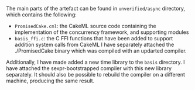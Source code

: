 
The main parts of the artefact can be found in `unverified/async` directory, which contains the following:
- `PromisedCake.cml`: the CakeML source code containing the implementation of the concurrency framework, and supporting modules
- `basis_ffi.c`: the C FFI functions that have been added to support addition system calls from CakeML
I have separately attached the ./PromisedCake binary which was compiled with an updarted compiler.

Additionally, I have made added a new time library to the `basis` directory. I have attached the sexpr-bootstrapped compiler with this
new library separately. It should also be possible to rebuild the compiler on a different machine, producing the same result.